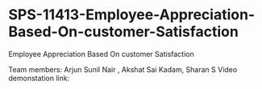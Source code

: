 # SPS-11413-Employee-Appreciation-Based-On-customer-Satisfaction
Employee Appreciation Based On customer Satisfaction

Team members:
  Arjun Sunil Nair ,
  Akshat Sai Kadam,
  Sharan S
Video demonstation link: 
